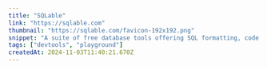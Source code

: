 ```yaml
---
title: "SQLable"
link: "https://sqlable.com"
thumbnail: "https://sqlable.com/favicon-192x192.png"
snippet: "A suite of free database tools offering SQL formatting, code validation, regex testing, realistic fake data generation, and interactive database playgrounds."
tags: ["devtools", "playground"]
createdAt: 2024-11-03T11:40:21.670Z
---
```


